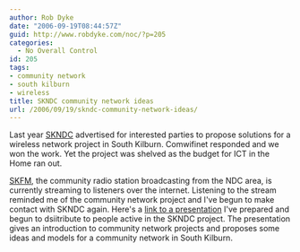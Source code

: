 ```yaml
---
author: Rob Dyke
date: "2006-09-19T08:44:57Z"
guid: http://www.robdyke.com/noc/?p=205
categories:
  - No Overall Control
id: 205
tags:
- community network
- south kilburn
- wireless
title: SKNDC community network ideas
url: /2006/09/19/skndc-community-network-ideas/
---
```

Last year [SKNDC](http://www.skndc.net/) advertised for interested parties to propose solutions for a wireless network project in South Kilburn. Comwifinet responded and we won the work. Yet the project was shelved as the budget for ICT in the Home ran out.

[SKFM](http://www.skfm.org.uk/), the community radio station broadcasting from the NDC area, is currently streaming to listeners over the internet. Listening to the stream reminded me of the community network project and I've begun to make contact with SKNDC again. Here's a [link to a presentation](http://open.comwifinet.com/projects/skndc/cwn_presentation_v1.html) I've prepared and begun to dsiitribute to people active in the SKNDC project. The presentation gives an introduction to community network projects and proposes some ideas and models for a community network in South Kilburn.